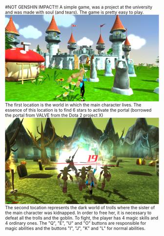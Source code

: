 #NOT GENSHIN IMPACT!!! 
A simple game, was a project at the university and was made with soul (and tears). The game is pretty easy to play.
 ![Map_1](images/map_1.png)
 The first location is the world in which the main character lives. The essence of this location is to find 6 stars to activate the portal (borrowed the portal from VALVE from the Dota 2 project X)
 ![Map_2](images/map_2.png)
The second tocation represents the dark world of trolls where the sister of the main character was kidnapped. In order to free her, it is necessary to defeat all the trolls and the goblin.
To fight, the player has 4 magic skills and 4 ordinary ones. The "Q", "E", "U" and "O" buttons are responsible for magic abilities and the buttons "I", "J", "K" and "L" for normal abilities.
